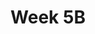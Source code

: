 ---
published: true
layout: post
title: Week 5B
category: 
  - ahac
  - Advanced HTML & CSS
tag: "AHAC"
name: "week5b"
---